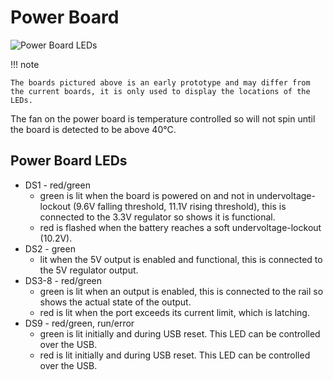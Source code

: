 # Power Board

![Power Board LEDs](https://raw.githubusercontent.com/srobo/power-v4-hw/master/test/figure1.png)

!!! note

    The boards pictured above is an early prototype and may differ from the current boards, it is only used to display the locations of the LEDs.

The fan on the power board is temperature controlled so will not spin until the board is detected to be above 40°C.

## Power Board LEDs

- DS1 - red/green
    - green is lit when the board is powered on and not in undervoltage-lockout (9.6V falling threshold, 11.1V rising threshold), this is connected to the 3.3V regulator so shows it is functional.
    - red is flashed when the battery reaches a soft undervoltage-lockout (10.2V).
- DS2 - green
    - lit when the 5V output is enabled and functional, this is connected to the 5V regulator output. 
- DS3-8 - red/green
    - green is lit when an output is enabled, this is connected to the rail so shows the actual state of the output.
    - red is lit when the port exceeds its current limit, which is latching.
- DS9 - red/green, run/error
    - green is lit initially and during USB reset. This LED can be controlled over the USB.
    - red is lit initially and during USB reset. This LED can be controlled over the USB.

